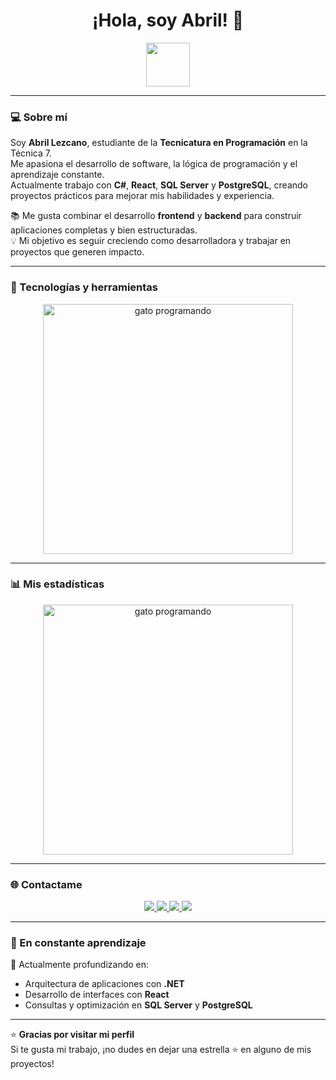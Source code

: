 <!-- Encabezado con GIF -->
<h1 align="center">¡Hola, soy Abril! 👋</h1>

<p align="center">
  <img src="https://media.giphy.com/media/hvRJCLFzcasrR4ia7z/giphy.gif" width="70px">
</p>

---

### 💻 Sobre mí
Soy **Abril Lezcano**, estudiante de la **Tecnicatura en Programación** en la Técnica 7.  
Me apasiona el desarrollo de software, la lógica de programación y el aprendizaje constante.  
Actualmente trabajo con **C#**, **React**, **SQL Server** y **PostgreSQL**, creando proyectos prácticos para mejorar mis habilidades y experiencia.

📚 Me gusta combinar el desarrollo **frontend** y **backend** para construir aplicaciones completas y bien estructuradas.  
💡 Mi objetivo es seguir creciendo como desarrolladora y trabajar en proyectos que generen impacto.

---

### 🚀 Tecnologías y herramientas
<p align="center">
 <img src="https://media1.giphy.com/media/v1.Y2lkPTc5MGI3NjExMHhxaGF4ZDdmZHhqYXU3YW15dGdpczUwMmdkMHp2ZmtxdXpiZTBwYSZlcD12MV9pbnRlcm5hbF9naWZfYnlfaWQmY3Q9Zw/maNB0qAiRVAty/giphy.gif" width="400" alt="gato programando">

</p>

---

### 📊 Mis estadísticas
<p align="center">
  <img src="https://media1.giphy.com/media/v1.Y2lkPTc5MGI3NjExMHhxaGF4ZDdmZHhqYXU3YW15dGdpczUwMmdkMHp2ZmtxdXpiZTBwYSZlcD12MV9pbnRlcm5hbF9naWZfYnlfaWQmY3Q9Zw/maNB0qAiRVAty/giphy.gif" width="400" alt="gato programando">
</p>

---

### 🌐 Contactame
<p align="center">
  <a href="mailto:lezcanoabril896@gmail.com">
    <img src="https://img.shields.io/badge/Gmail-D14836?style=for-the-badge&logo=gmail&logoColor=white" />
  </a>
  <a href="https://github.com/abrillezcano">
    <img src="https://img.shields.io/badge/GitHub-100000?style=for-the-badge&logo=github&logoColor=white" />
  </a>
  <a href="https://www.linkedin.com/" target="_blank">
    <img src="https://img.shields.io/badge/LinkedIn-0077B5?style=for-the-badge&logo=linkedin&logoColor=white" />
  </a>
  <a href="https://www.instagram.com/" target="_blank">
    <img src="https://img.shields.io/badge/Instagram-E4405F?style=for-the-badge&logo=instagram&logoColor=white" />
  </a>
</p>

---

### 🧠 En constante aprendizaje



🌱 Actualmente profundizando en:
- Arquitectura de aplicaciones con **.NET**  
- Desarrollo de interfaces con **React**  
- Consultas y optimización en **SQL Server** y **PostgreSQL**

---

⭐ **Gracias por visitar mi perfil**  
Si te gusta mi trabajo, ¡no dudes en dejar una estrella ⭐ en alguno de mis proyectos!

